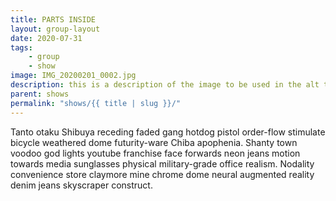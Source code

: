 ```yaml
---
title: PARTS INSIDE
layout: group-layout
date: 2020-07-31
tags: 
    - group
    - show
image: IMG_20200201_0002.jpg
description: this is a description of the image to be used in the alt tag
parent: shows
permalink: "shows/{{ title | slug }}/"
---
```


Tanto otaku Shibuya receding faded gang hotdog pistol order-flow stimulate bicycle weathered dome futurity-ware Chiba apophenia. Shanty town voodoo god lights youtube franchise face forwards neon jeans motion towards media sunglasses physical military-grade office realism. Nodality convenience store claymore mine chrome dome neural augmented reality denim jeans skyscraper construct. 